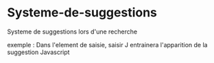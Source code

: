 # Systeme-de-suggestions
Systeme de suggestions lors d'une recherche

exemple : Dans l'element de saisie, saisir J entrainera l'apparition de la suggestion Javascript
